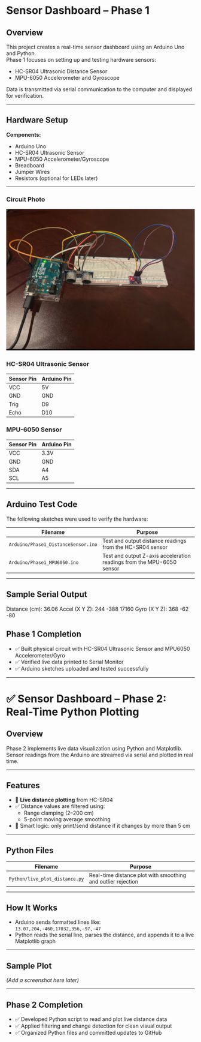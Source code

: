 # Sensor Dashboard – Phase 1

## Overview
This project creates a real-time sensor dashboard using an Arduino Uno and Python.  
Phase 1 focuses on setting up and testing hardware sensors:
- HC-SR04 Ultrasonic Distance Sensor
- MPU-6050 Accelerometer and Gyroscope

Data is transmitted via serial communication to the computer and displayed for verification.

---

## Hardware Setup

**Components:**
- Arduino Uno
- HC-SR04 Ultrasonic Sensor
- MPU-6050 Accelerometer/Gyroscope
- Breadboard
- Jumper Wires
- Resistors (optional for LEDs later)

---

### Circuit Photo
![Circuit Phase 1](circuit_phase1.jpg.jpg)

### HC-SR04 Ultrasonic Sensor
| Sensor Pin | Arduino Pin |
|------------|-------------|
| VCC        | 5V          |
| GND        | GND         |
| Trig       | D9          |
| Echo       | D10         |

### MPU-6050 Sensor
| Sensor Pin | Arduino Pin |
|------------|-------------|
| VCC        | 3.3V        |
| GND        | GND         |
| SDA        | A4          |
| SCL        | A5          |

---

## Arduino Test Code

The following sketches were used to verify the hardware:

| Filename | Purpose |
|----------|---------|
| `Arduino/Phase1_DistanceSensor.ino` | Test and output distance readings from the HC-SR04 sensor |
| `Arduino/Phase1_MPU6050.ino` | Test and output Z-axis acceleration readings from the MPU-6050 sensor |

---

## Sample Serial Output
Distance (cm): 36.06
Accel (X Y Z): 244 -388 17160
Gyro (X Y Z):  368 -62 -80

## Phase 1 Completion

- ✅ Built physical circuit with HC-SR04 Ultrasonic Sensor and MPU6050 Accelerometer/Gyro
- ✅ Verified live data printed to Serial Monitor
- ✅ Arduino sketches uploaded and tested successfully

---

# ✅ Sensor Dashboard – Phase 2: Real-Time Python Plotting

## Overview
Phase 2 implements live data visualization using Python and Matplotlib.  
Sensor readings from the Arduino are streamed via serial and plotted in real time.

---

## Features

- 📡 **Live distance plotting** from HC-SR04
- ✅ Distance values are filtered using:
  - Range clamping (2–200 cm)
  - 5-point moving average smoothing
- 🧠 Smart logic: only print/send distance if it changes by more than 5 cm

---

## Python Files

| Filename | Purpose |
|----------|---------|
| `Python/live_plot_distance.py` | Real-time distance plot with smoothing and outlier rejection |

---

## How It Works

- Arduino sends formatted lines like:  
  `13.07,204,-460,17032,356,-97,-47`  
- Python reads the serial line, parses the distance, and appends it to a live Matplotlib graph

---

## Sample Plot
_*(Add a screenshot here later)*_

---

## Phase 2 Completion

- ✅ Developed Python script to read and plot live distance data  
- ✅ Applied filtering and change detection for clean visual output  
- ✅ Organized Python files and committed updates to GitHub  


